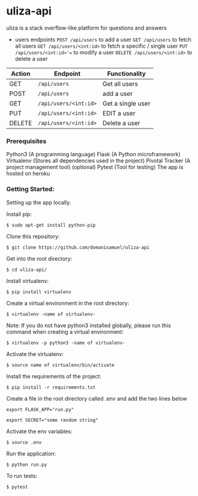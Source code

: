 # uliza-api
uliza is a stack overflow-like platform for questions and answers

- users endpoints
`POST /api/users` to add a user
`GET /api/users` to fetch all users
`GET /api/users/<int:id>` to fetch a specific / single user
`PUT /api/users/<int:id>'=`  to modify a user
`DELETE /api/users/<int:id>`  to delete a user

| Action| Endpoint | Functionality | 
|----------|----------|---------------|
| GET | `/api/users`  | Get all users|
| POST | `/api/users`  | add a user|
| GET | `/api/users/<int:id>`  | Get a single user|
| PUT | `/api/users/<int:id>`  | EDIT a user|
| DELETE | `/api/users/<int:id>`  | Delete a user|

### Prerequisites
Python3 (A programming language)
Flask (A Python microframework)
Virtualenv (Stores all dependencies used in the project)
Pivotal Tracker (A project management tool) (optional)
Pytest (Tool for testing)
The app is hosted on heroku

### Getting Started:
Setting up the app locally.

Install pip:

`$ sudo apt-get install python-pip`

Clone this repository:

`$ git clone https://github.com/domanisamuel/uliza-api`

Get into the root directory:

`$ cd uliza-api/`

Install virtualenv:

`$ pip install virtualenv`

Create a virtual environment in the root directory:

`$ virtualenv -name of virtualenv-`

Note: If you do not have python3 installed globally, please run this command when creating a virtual environment:

`$ virtualenv -p python3 -name of virtualenv-`

Activate the virtualenv:

`$ source name of virtualenv/bin/activate`

Install the requirements of the project:

`$ pip install -r requirements.txt`

Create a file in the root directory called .env and add the two lines below

`export FLASK_APP="run.py"`

`export SECRET="some random string"`

Activate the env variables:

`$ source .env`

Run the application:

`$ python run.py`

To run tests:

`$ pytest`